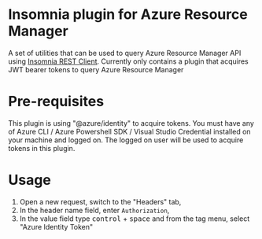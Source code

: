 # Insomnia plugin for Azure Resource Manager
A set of utilities that can be used to query Azure Resource Manager API using [Insomnia REST Client](https://insomnia.rest/). Currently only contains a plugin that acquires JWT bearer tokens to query Azure Resource Manager

# Pre-requisites
This plugin is using "@azure/identity" to acquire tokens. You must have any of Azure CLI / Azure Powershell SDK / Visual Studio Credential installed on your machine and logged on.
The logged on user will be used to acquire tokens in this plugin.

# Usage
1. Open a new request, switch to the "Headers" tab,
2. In the header name field, enter `Authorization`,
3. In the value field type <kbd>control</kbd> + <kbd>space</kbd> and from the tag menu, select "Azure Identity Token"

 
